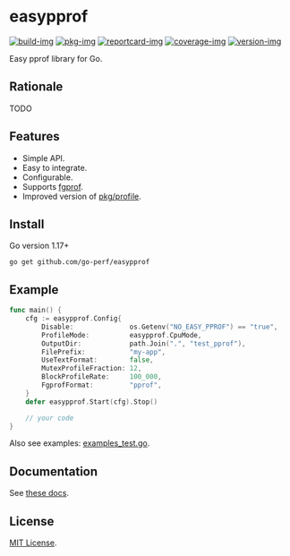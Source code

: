 # easypprof

[![build-img]][build-url]
[![pkg-img]][pkg-url]
[![reportcard-img]][reportcard-url]
[![coverage-img]][coverage-url]
[![version-img]][version-url]

Easy pprof library for Go.

## Rationale

TODO

## Features

* Simple API.
* Easy to integrate.
* Configurable.
* Supports [fgprof](https://github.com/felixge/fgprof).
* Improved version of [pkg/profile](https://github.com/pkg/profile).

## Install

Go version 1.17+

```
go get github.com/go-perf/easypprof
```

## Example

```go
func main() {
	cfg := easypprof.Config{
		Disable:              os.Getenv("NO_EASY_PPROF") == "true",
		ProfileMode:          easypprof.CpuMode,
		OutputDir:            path.Join(".", "test_pprof"),
		FilePrefix:           "my-app",
		UseTextFormat:        false,
		MutexProfileFraction: 12,
		BlockProfileRate:     100_000,
		FgprofFormat:         "pprof",
	}
	defer easypprof.Start(cfg).Stop()

	// your code
}
```

Also see examples: [examples_test.go](https://github.com/go-perf/easypprof/blob/main/example_test.go).

## Documentation

See [these docs][pkg-url].

## License

[MIT License](LICENSE).

[build-img]: https://github.com/go-perf/easypprof/workflows/build/badge.svg
[build-url]: https://github.com/go-perf/easypprof/actions
[pkg-img]: https://pkg.go.dev/badge/go-perf/easypprof
[pkg-url]: https://pkg.go.dev/github.com/go-perf/easypprof
[reportcard-img]: https://goreportcard.com/badge/go-perf/easypprof
[reportcard-url]: https://goreportcard.com/report/go-perf/easypprof
[coverage-img]: https://codecov.io/gh/go-perf/easypprof/branch/main/graph/badge.svg
[coverage-url]: https://codecov.io/gh/go-perf/easypprof
[version-img]: https://img.shields.io/github/v/release/go-perf/easypprof
[version-url]: https://github.com/go-perf/easypprof/releases
